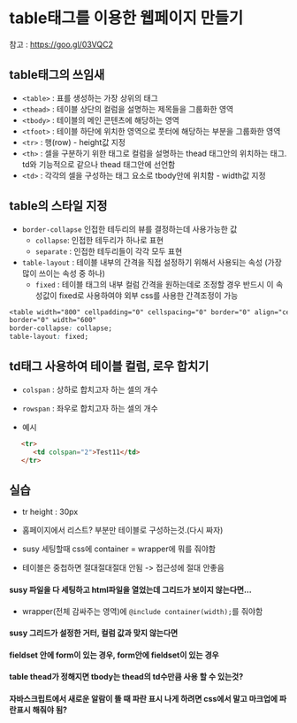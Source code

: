 # table태그를 이용한 웹페이지 만들기

참고 : <https://goo.gl/03VQC2>

## table태그의 쓰임새
- `<table>` : 표를 생성하는 가장 상위의 태그
- `<thead>` : 테이블 상단의 컬럼을 설명하는 제목들을 그룹화한 영역
- `<tbody>` : 테이블의 메인 콘텐츠에 해당하는 영역
- `<tfoot>` : 테이블 하단에 위치한 영역으로 풋터에 해당하는 부분을 그룹화한 영역
- `<tr>` : 행(row) - height값 지정
- `<th>` : 셀을 구분하기 위한 태그로 컬럼을 설명하는 thead 태그안의 위치하는 태그. td와 기능적으로 같으나 thead 태그안에 선언함
- `<td>` : 각각의 셀을 구성하는 태그 요소로 tbody안에 위치함 -  width값 지정

## table의 스타일 지정
- `border-collapse` 인접한 테두리의 뷰를 결정하는데 사용가능한 값 
    - `collapse`: 인접한 테두리가 하나로 표현
    - `separate` : 인접한 테두리들이 각각 모두 표현
- `table-layout` : 테이블 내부의 간격을 직접 설정하기 위해서 사용되는 속성 (가장 많이 쓰이는 속성 중 하나)
    - `fixed` : 테이블 태그의 내부 컬럼 간격을 원하는데로 조정할 경우 반드시 이 속성값이 fixed로 사용하여야 외부 css를 사용한 간격조정이 가능
```css
<table width="800" cellpadding="0" cellspacing="0" border="0" align="center">
border="0" width="600"
border-collapse: collapse;
table-layout: fixed;
```

## td태그 사용하여 테이블 컬럼, 로우 합치기
- `colspan` : 상하로 합치고자 하는 셀의 개수
- `rowspan` : 좌우로 합치고자 하는 셀의 개수

- 예시 
```html
   <tr>
      <td colspan="2">Test11</td>
   </tr>
```

## 실습

- tr height : 30px



- 홈페이지에서 리스트? 부분만 테이블로 구성하는것.(다시 짜자)
- susy 세팅할때 css에 container = wrapper에 뭐를 줘야함
- 테이블은 중첩하면 절대절대절대 안됨 -> 접근성에 절대 안좋음





#### susy 파일을 다 세팅하고 html파일을 열었는데 그리드가 보이지 않는다면...
- wrapper(전체 감싸주는 영역)에 `@include container(width);`를 줘야함
#### susy 그리드가 설정한 거터, 컬럼 값과 맞지 않는다면

#### fieldset 안에 form이 있는 경우, form안에 fieldset이 있는 경우

#### table thead가 정해지면 tbody는 thead의 td수만큼 사용 할 수 있는것?

#### 자바스크립트에서 새로운 알람이 뜰 때 파란 표시 나게 하려면 css에서 말고 마크업에 파란표시 해줘야 됨?